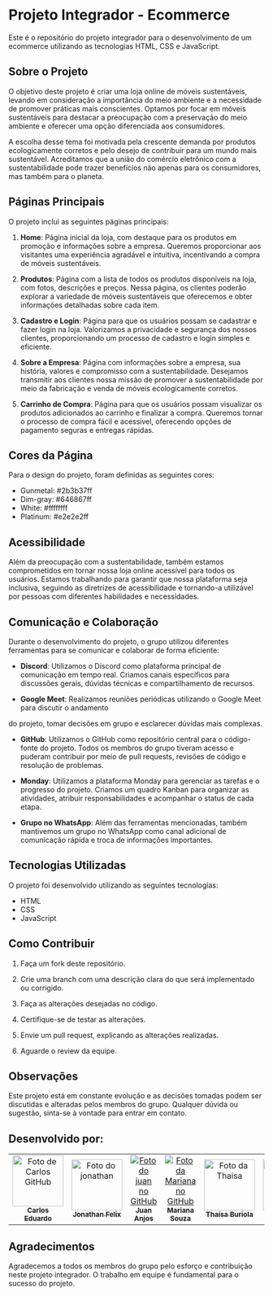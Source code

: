 # Projeto Integrador - Ecommerce

Este é o repositório do projeto integrador para o desenvolvimento de um ecommerce utilizando as tecnologias HTML, CSS e JavaScript.

## Sobre o Projeto

O objetivo deste projeto é criar uma loja online de móveis sustentáveis, levando em consideração a importância do meio ambiente e a necessidade de promover práticas mais conscientes. Optamos por focar em móveis sustentáveis para destacar a preocupação com a preservação do meio ambiente e oferecer uma opção diferenciada aos consumidores.

A escolha desse tema foi motivada pela crescente demanda por produtos ecologicamente corretos e pelo desejo de contribuir para um mundo mais sustentável. Acreditamos que a união do comércio eletrônico com a sustentabilidade pode trazer benefícios não apenas para os consumidores, mas também para o planeta.

## Páginas Principais

O projeto inclui as seguintes páginas principais:

1. **Home**: Página inicial da loja, com destaque para os produtos em promoção e informações sobre a empresa. Queremos proporcionar aos visitantes uma experiência agradável e intuitiva, incentivando a compra de móveis sustentáveis.

2. **Produtos**: Página com a lista de todos os produtos disponíveis na loja, com fotos, descrições e preços. Nessa página, os clientes poderão explorar a variedade de móveis sustentáveis que oferecemos e obter informações detalhadas sobre cada item.

3. **Cadastro e Login**: Página para que os usuários possam se cadastrar e fazer login na loja. Valorizamos a privacidade e segurança dos nossos clientes, proporcionando um processo de cadastro e login simples e eficiente.

4. **Sobre a Empresa**: Página com informações sobre a empresa, sua história, valores e compromisso com a sustentabilidade. Desejamos transmitir aos clientes nossa missão de promover a sustentabilidade por meio da fabricação e venda de móveis ecologicamente corretos.

5. **Carrinho de Compra**: Página para que os usuários possam visualizar os produtos adicionados ao carrinho e finalizar a compra. Queremos tornar o processo de compra fácil e acessível, oferecendo opções de pagamento seguras e entregas rápidas.

## Cores da Página

Para o design do projeto, foram definidas as seguintes cores:

- Gunmetal: #2b3b37ff
- Dim-gray: #646867ff
- White: #ffffffff
- Platinum: #e2e2e2ff

## Acessibilidade

Além da preocupação com a sustentabilidade, também estamos comprometidos em tornar nossa loja online acessível para todos os usuários. Estamos trabalhando para garantir que nossa plataforma seja inclusiva, seguindo as diretrizes de acessibilidade e tornando-a utilizável por pessoas com diferentes habilidades e necessidades.

## Comunicação e Colaboração

Durante o desenvolvimento do projeto, o grupo utilizou diferentes ferramentas para se comunicar e colaborar de forma eficiente:

- **Discord**: Utilizamos o Discord como plataforma principal de comunicação em tempo real. Criamos canais específicos para discussões gerais, dúvidas técnicas e compartilhamento de recursos.

- **Google Meet**: Realizamos reuniões periódicas utilizando o Google Meet para discutir o andamento

 do projeto, tomar decisões em grupo e esclarecer dúvidas mais complexas.

- **GitHub**: Utilizamos o GitHub como repositório central para o código-fonte do projeto. Todos os membros do grupo tiveram acesso e puderam contribuir por meio de pull requests, revisões de código e resolução de problemas.

- **Monday**: Utilizamos a plataforma Monday para gerenciar as tarefas e o progresso do projeto. Criamos um quadro Kanban para organizar as atividades, atribuir responsabilidades e acompanhar o status de cada etapa.

- **Grupo no WhatsApp**: Além das ferramentas mencionadas, também mantivemos um grupo no WhatsApp como canal adicional de comunicação rápida e troca de informações importantes.

## Tecnologias Utilizadas

O projeto foi desenvolvido utilizando as seguintes tecnologias:

- HTML
- CSS
- JavaScript

## Como Contribuir

1. Faça um fork deste repositório.

2. Crie uma branch com uma descrição clara do que será implementado ou corrigido.

3. Faça as alterações desejadas no código.

4. Certifique-se de testar as alterações.

5. Envie um pull request, explicando as alterações realizadas.

6. Aguarde o review da equipe.

## Observações

Este projeto está em constante evolução e as decisões tomadas podem ser discutidas e alteradas pelos membros do grupo. Qualquer dúvida ou sugestão, sinta-se à vontade para entrar em contato.


## Desenvolvido por:
<div align="center">

<table>
  <tr>
    <td align="center">
      <a href="https://github.com/kdu1977">
        <img src="https://avatars.githubusercontent.com/u/120989981?v=4" width="100px;" alt="Foto de Carlos GitHub"/><br>
        <sub>
          <b>Carlos Eduardo</b>
        </sub>
      </a>
    </td>
    <td align="center">
      <a href="https://github.com/jonathanfc14">
        <img src="https://avatars.githubusercontent.com/u/89662751?v=4" width="100px;" alt="Foto do jonathan"/><br>
        <sub>
          <b>Jonathan Felix</b>
        </sub>
      </a>
    </td>
    <td align="center">
      <a href="">
        <img src="" alt="Foto do juan no GitHub"/><br>
        <sub>
          <b>Juan Anjos</b>
        </sub>
      </a>
    </td>
   <td align="center">
      <a href="">
        <img src="" alt="Foto da Mariana no GitHub"/><br>
        <sub>
          <b>Mariana Souza</b>
        </sub>
      </a>
    </td>
    <td align="center">
      <a href="https://github.com/thaisaburiola">
        <img src="https://avatars.githubusercontent.com/u/126434104?v=4" width="100px;" alt="Foto da Thaisa"/><br>
        <sub>
          <b>Thaísa Buriola</b>
        </sub>
      </a>
    </td>
    <td align="center">
      <a href="https://github.com/LaiFrance">
        <img src="https://avatars.githubusercontent.com/u/91226847?v=4" width="100px;" alt="Foto da Laise no GitHub"/><br>
        <sub>
          <b>Laise France</b>
        </sub>
      </a>
    </td>
  </tr>
</table>
</div>

## Agradecimentos

Agradecemos a todos os membros do grupo pelo esforço e contribuição neste projeto integrador. O trabalho em equipe é fundamental para o sucesso do projeto.



